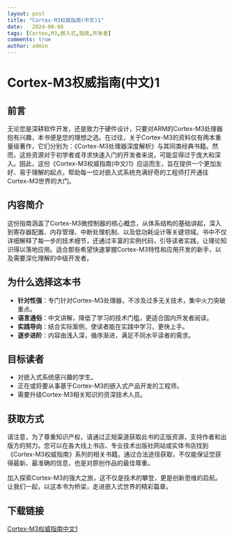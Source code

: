 ```yaml
---
layout: post
title: "Cortex-M3权威指南(中文)1"
date:   2024-08-08
tags: [Cortex,M3,嵌入式,指南,开发者]
comments: true
author: admin
---
```

# Cortex-M3权威指南(中文)1

## 前言
无论您是深耕软件开发，还是致力于硬件设计，只要对ARM的Cortex-M3处理器抱有兴趣，本书便是您的理想之选。在过往，关于Cortex-M3的资料仅有两本重量级著作，它们分别为：《Cortex-M3处理器深度解析》与其同类经典书籍。然而，这些资源对于初学者或寻求快速入门的开发者来说，可能显得过于庞大和深入。因此，这份《Cortex-M3权威指南(中文)1》应运而生，旨在提供一个更加友好、易于理解的起点，帮助每一位对嵌入式系统充满好奇的工程师打开通往Cortex-M3世界的大门。

## 内容简介
这份指南涵盖了Cortex-M3微控制器的核心概念，从体系结构的基础讲起，深入到寄存器配置、内存管理、中断处理机制、以及低功耗设计等关键领域。书中不仅详细解释了每一步的技术细节，还通过丰富的实例代码，引导读者实践，让理论知识得以落地应用。适合那些希望快速掌握Cortex-M3特性和应用开发的新手，以及需要深化理解的中级开发者。

## 为什么选择这本书
- **针对性强**：专门针对Cortex-M3处理器，不涉及过多无关技术，集中火力突破重点。
- **语言通俗**：中文讲解，降低了学习的技术门槛，更适合国内开发者阅读。
- **实践导向**：结合实际案例，使读者能在实践中学习，更快上手。
- **逐步进阶**：内容由浅入深，循序渐进，满足不同水平读者的需求。

## 目标读者
- 对嵌入式系统感兴趣的学生。
- 正在或将要从事基于Cortex-M3的嵌入式产品开发的工程师。
- 需要升级Cortex-M3相关知识的资深技术人员。

## 获取方式
请注意，为了尊重知识产权，请通过正规渠道获取此书的正版资源，支持作者和出版方的努力。您可以在各大线上书店、专业技术出版社网站或实体书店找到《Cortex-M3权威指南》系列的相关书籍。通过合法途径获取，不仅能保证您获得最新、最准确的信息，也是对原创作品的最佳尊重。

加入探索Cortex-M3的强大之旅，这不仅是技术的攀登，更是创新思维的启航。让我们一起，以这本书为桥梁，走进嵌入式世界的精彩篇章。

## 下载链接

[Cortex-M3权威指南中文1](https://pan.quark.cn/s/dfd15c5ed008)